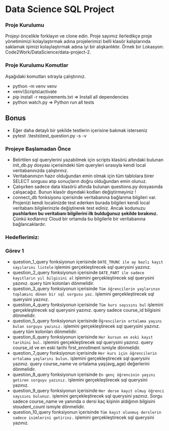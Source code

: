 # Data Science SQL Project 

### Proje Kurulumu
Projeyi öncelikle forklayın ve clone edin.
Proje sayımız ilerledikçe proje yönetimimizi kolaylaştırmak adına projelerimizi belli klasör kalıplarında saklamak işimizi kolaylaştırmak adına iyi bir alışkanlıktır.
Örnek bir Lokasyon: Code2Work/DataScience/data-project-2.

### Proje Kurulumu Komutlar
Aşağıdaki komutları sıtrayla çalıştırınız.
* python -m venv venv
* venv\Scripts\activate
* pip install -r requirements.txt => Install all dependencies
* python watch.py => Python run all tests

## Bonus
* Eğer daha detaylı bir şekilde testlerin içerisine bakmak isterseniz
* pytest .\tests\test_question.py -s -v 

### Projeye Başlamadan Önce
* Belirtilen sql querylerini yazabilmek için scripts klasörü altındaki bulunan init_db.py dosyası içerisindeki tüm queryleri 
sırasıyla kendi local veritabanınızda çalıştırınız. 
* Veritabanınızın hazır olduğundan emin olmak için tüm tablolara birer SELECT sorgusu atıp sonuçların doğru olduğundan emin olunuz.
* Çalışırken sadece data klasörü altında bulunan questions.py dosyasında çalışacağız. Bunun klasör dışındaki kodları değiştirmeyiniz !
* connect_db fonksiyonu içerisinde veritabanına bağlanma bilgileri var. Projenizi kendi localinizde test ederken burada bilgileri kendi local veritabanı bilgilerinizle değiştirerek test ediniz. Ancak kodunuzu <b>pushlarken bu veritabanı bilgilerini ilk bulduğunuz şekilde bırakınız.</b> Çünkü kodlarınız Cloud bir ortamda bu bilgilerle bir veritabanına bağlancaklardır.

### Hedeflerimiz:

### Görev 1

* question_1_query fonksiyonun içerisinde `DATE_TRUNC ile ay bazlı kayıt sayılarını listele` işlemini gerçekleştirecek sql querysini yazınız.
* question_2_query fonksiyonun içerisinde `DATE_PART ile sadece kayıtların yıl bilgisini al` işlemini gerçekleştirecek sql querysini yazınız. query tüm kolonları dönmelidir.
* question_3_query fonksiyonun içerisinde `Tüm öğrencilerin yaşlarının toplamını dönen bir sql sorgusu yaz.` işlemini gerçekleştirecek sql querysini yazınız.
* question_4_query fonksiyonun içerisinde `Tüm kurs sayısını bul` işlemini gerçekleştirecek sql querysini yazınız.
query sadece course_id bilgisini dönmelidir.
* question_5_query fonksiyonun içerisinde `Öğrencilerin ortalama yaşını bulan sorguyu yazınız.` işlemini gerçekleştirecek sql querysini yazınız.
query tüm kolonları dönmelidir.
* question_6_query fonksiyonun içerisinde `Her kursun en eski kayıt tarihini bul.` işlemini gerçekleştirecek sql querysini yazınız.
query course_id ve en eski tarihi first_enrollment ismiyle dönmelidir.
* question_7_query fonksiyonun içerisinde `Her kurs için öğrencilerin ortalama yaşlarını bulun.` işlemini gerçekleştirecek sql querysini yazınız.
query course_name ve ortalama yaş(avg_age) değerlerini dönmelidir.
* question_8_query fonksiyonun içerisinde `En genç öğrencinin yaşını getiren sorguyu yazınız.` işlemini gerçekleştirecek sql querysini yazınız.
* question_9_query fonksiyonun içerisinde `Her derse kayıt olmuş öğrenci sayısını bulunuz.` işlemini gerçekleştirecek sql querysini yazınız. Sorgu sadece course_name ve yanında o dersi kaç kişinin aldığının bilgisini stoudent_count ismiyle dönmelidir.
* question_10_query fonksiyonun içerisinde `Tüm kayıt olunmuş derslerin sadece isimlerini getirinz.` işlemini gerçekleştirecek sql querysini yazınız.
